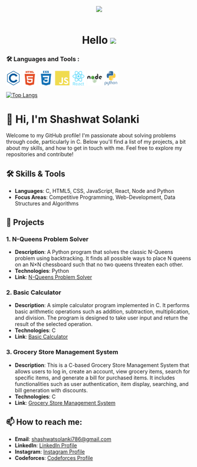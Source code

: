 <div id="header" align="center">
  <img src="https://media.giphy.com/media/M9gbBd9nbDrOTu1Mqx/giphy.gif" width="100"/><br/>
<img src="https://komarev.com/ghpvc/?username=CDragonRanger&style=flat-square&color=blue" alt=""/>
<h1>
  Hello
  <img src="https://media.giphy.com/media/hvRJCLFzcasrR4ia7z/giphy.gif" width="30px"/>
</h1>
</div>

### :hammer_and_wrench: Languages and Tools :

<div>
  <img src="https://github.com/devicons/devicon/blob/master/icons/c/c-line.svg" title="C" **alt="C" width="40" height="40"/>
  <img src="https://github.com/devicons/devicon/blob/master/icons/html5/html5-plain-wordmark.svg" title="HTML5" **alt="HTML5" width="40" height="40"/>
  <img src="https://github.com/devicons/devicon/blob/master/icons/css3/css3-plain-wordmark.svg" title="CSS" **alt="CSS" width="40" height="40"/>
  <img src="https://github.com/devicons/devicon/blob/master/icons/javascript/javascript-plain.svg" title="JS" **alt="JS" width="40" height="40"/>
  <img src="https://github.com/devicons/devicon/blob/master/icons/react/react-original-wordmark.svg" title="REACT" **alt="REACT" width="40" height="40"/>
  <img src="https://github.com/devicons/devicon/blob/master/icons/nodejs/nodejs-original-wordmark.svg" title="NODE" **alt="NODE" width="40" height="40"/>
  <img src="https://github.com/devicons/devicon/blob/master/icons/python/python-original-wordmark.svg" title="PYTHON" **alt="PYTHON" width="40" height="40"/>
</div>

[![Top Langs](https://github-readme-stats.vercel.app/api/top-langs/?username=CDragonRanger&layout=compact&theme=vision-friendly-dark)](https://github.com/anuraghazra/github-readme-stats)

# 👋 Hi, I'm Shashwat Solanki

Welcome to my GitHub profile! I'm passionate about solving problems through code, particularly in C. Below you'll find a list of my projects, a bit about my skills, and how to get in touch with me. Feel free to explore my repositories and contribute!

## 🛠️ Skills & Tools
- **Languages**: C, HTML5, CSS, JavaScript, React, Node and Python
- **Focus Areas**: Competitive Programming, Web-Development, Data Structures and Algorithms

## 🚀 Projects

### 1. **N-Queens Problem Solver**  
   - **Description**: A Python program that solves the classic N-Queens problem using backtracking. It finds all possible ways to place N queens on an N×N chessboard such that no two queens threaten each other.  
   - **Technologies**: Python  
   - **Link**: [N-Queens Problem Solver](https://github.com/CDragonRanger/Python-mini-project)  

### 2. **Basic Calculator**  
   - **Description**: A simple calculator program implemented in C. It performs basic arithmetic operations such as addition, subtraction, multiplication, and division. The program is designed to take user input and return the result of the selected operation.  
   - **Technologies**: C  
   - **Link**: [Basic Calculator](https://cdragonranger.github.io/Calculator/)

### 3. **Grocery Store Management System**  
   - **Description**: This is a C-based Grocery Store Management System that allows users to log in, create an account, view grocery items, search for specific items, and generate a bill for purchased items. It includes functionalities such as user authentication, item display, searching, and bill generation with discounts.  
   - **Technologies**: C  
   - **Link**: [Grocery Store Management System](https://github.com/CDragonRanger/C-Project-Bill-Management)  


## 📫 How to reach me:
- **Email**: shashwatsolanki786@gmail.com
- **LinkedIn**: [LinkedIn Profile](https://www.linkedin.com/in/shashwat-solanki-546337152/)
- **Instagram**: [Instagram Profile](https://www.instagram.com/onshoreapple/)
- **Codeforces**: [Codeforces Profile](https://codeforces.com/profile/OnShoreApple)

